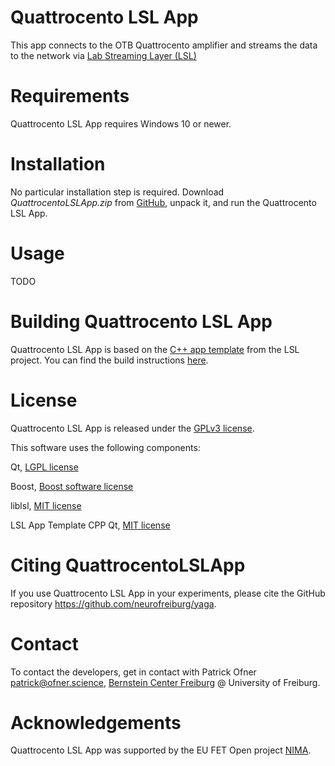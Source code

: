 # Quattrocento LSL App

This app connects to the OTB Quattrocento amplifier and streams the data to the network via [Lab Streaming Layer (LSL)](https://labstreaminglayer.org)

# Requirements

Quattrocento LSL App requires Windows 10 or newer.

# Installation

No particular installation step is required. Download _QuattrocentoLSLApp.zip_ from [GitHub](https://github.com/neurofreiburg/QuattrocentoLSLApp/releases), unpack it, and run the Quattrocento LSL App.

# Usage

TODO

# Building Quattrocento LSL App

Quattrocento LSL App is based on the [C++ app template](https://github.com/labstreaminglayer/AppTemplate_cpp_qt) from the LSL project. You can find the build instructions [here](https://labstreaminglayer.readthedocs.io/dev/app_build.html).

# License

Quattrocento LSL App is released under the [GPLv3 license](LICENSE).

This software uses the following components:

Qt, [LGPL license](https://qt.io/qt-licensing-terms)

Boost, [Boost software license](https://www.boost.org/users/license.html)

liblsl, [MIT license](https://github.com/labstreaminglayer/liblsl/blob/master/LICENSE)

LSL App Template CPP Qt, [MIT license](https://github.com/labstreaminglayer/AppTemplate_cpp_qt/blob/master/LICENSE.txt)

# Citing QuattrocentoLSLApp

If you use Quattrocento LSL App in your experiments, please cite the GitHub repository <https://github.com/neurofreiburg/yaga>.

# Contact

To contact the developers, get in contact with Patrick Ofner <patrick@ofner.science>, [Bernstein Center Freiburg](https://www.bcf.uni-freiburg.de) @ University of Freiburg.

# Acknowledgements

Quattrocento LSL App was supported by the EU FET Open project [NIMA](https://nima-project.eu).
